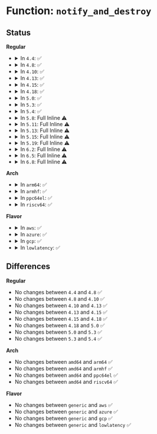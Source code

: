 # Function: <code>notify_and_destroy</code>

## Status
<b>Regular</b>
<ul>
<li>
<details>
<summary>In <code>4.4</code>: ✅</summary>

```c
void notify_and_destroy(struct net *net, struct sk_buff *skb, struct nlmsghdr *n, u32 clid, struct Qdisc *old, struct Qdisc *new);
```

**Collision:** Unique Static

**Inline:** No

**Transformation:** False

**Instances:**

```
In net/sched/sch_api.c (ffffffff81744210)
Location: net/sched/sch_api.c:783
Inline: False
Direct callers:
  - net/sched/sch_api.c:qdisc_graft
  - net/sched/sch_api.c:qdisc_graft
  - net/sched/sch_api.c:qdisc_graft
  - net/sched/sch_api.c:qdisc_graft
  - net/sched/sch_api.c:qdisc_graft
```
**Symbols:**

```
ffffffff81744210-ffffffff8174423f: notify_and_destroy (STB_LOCAL)
```
</details>
</li>
<li>
<details>
<summary>In <code>4.8</code>: ✅</summary>

```c
void notify_and_destroy(struct net *net, struct sk_buff *skb, struct nlmsghdr *n, u32 clid, struct Qdisc *old, struct Qdisc *new);
```

**Collision:** Unique Static

**Inline:** No

**Transformation:** False

**Instances:**

```
In net/sched/sch_api.c (ffffffff817b1230)
Location: net/sched/sch_api.c:782
Inline: False
Direct callers:
  - net/sched/sch_api.c:qdisc_graft
  - net/sched/sch_api.c:qdisc_graft
  - net/sched/sch_api.c:qdisc_graft
  - net/sched/sch_api.c:qdisc_graft
  - net/sched/sch_api.c:qdisc_graft
```
**Symbols:**

```
ffffffff817b1230-ffffffff817b125d: notify_and_destroy (STB_LOCAL)
```
</details>
</li>
<li>
<details>
<summary>In <code>4.10</code>: ✅</summary>

```c
void notify_and_destroy(struct net *net, struct sk_buff *skb, struct nlmsghdr *n, u32 clid, struct Qdisc *old, struct Qdisc *new);
```

**Collision:** Unique Static

**Inline:** No

**Transformation:** False

**Instances:**

```
In net/sched/sch_api.c (ffffffff817e09b0)
Location: net/sched/sch_api.c:788
Inline: False
Direct callers:
  - net/sched/sch_api.c:qdisc_graft
  - net/sched/sch_api.c:qdisc_graft
  - net/sched/sch_api.c:qdisc_graft
  - net/sched/sch_api.c:qdisc_graft
  - net/sched/sch_api.c:qdisc_graft
```
**Symbols:**

```
ffffffff817e09b0-ffffffff817e09dd: notify_and_destroy (STB_LOCAL)
```
</details>
</li>
<li>
<details>
<summary>In <code>4.13</code>: ✅</summary>

```c
void notify_and_destroy(struct net *net, struct sk_buff *skb, struct nlmsghdr *n, u32 clid, struct Qdisc *old, struct Qdisc *new);
```

**Collision:** Unique Static

**Inline:** No

**Transformation:** False

**Instances:**

```
In net/sched/sch_api.c (ffffffff817ffe70)
Location: net/sched/sch_api.c:784
Inline: False
Direct callers:
  - net/sched/sch_api.c:qdisc_graft
  - net/sched/sch_api.c:qdisc_graft
  - net/sched/sch_api.c:qdisc_graft
  - net/sched/sch_api.c:qdisc_graft
  - net/sched/sch_api.c:qdisc_graft
```
**Symbols:**

```
ffffffff817ffe70-ffffffff817ffe9e: notify_and_destroy (STB_LOCAL)
```
</details>
</li>
<li>
<details>
<summary>In <code>4.15</code>: ✅</summary>

```c
void notify_and_destroy(struct net *net, struct sk_buff *skb, struct nlmsghdr *n, u32 clid, struct Qdisc *old, struct Qdisc *new);
```

**Collision:** Unique Static

**Inline:** No

**Transformation:** False

**Instances:**

```
In net/sched/sch_api.c (ffffffff8187dc10)
Location: net/sched/sch_api.c:879
Inline: False
Direct callers:
  - net/sched/sch_api.c:qdisc_graft
  - net/sched/sch_api.c:qdisc_graft
  - net/sched/sch_api.c:qdisc_graft
  - net/sched/sch_api.c:qdisc_graft
  - net/sched/sch_api.c:qdisc_graft
```
**Symbols:**

```
ffffffff8187dc10-ffffffff8187dc3e: notify_and_destroy (STB_LOCAL)
```
</details>
</li>
<li>
<details>
<summary>In <code>4.18</code>: ✅</summary>

```c
void notify_and_destroy(struct net *net, struct sk_buff *skb, struct nlmsghdr *n, u32 clid, struct Qdisc *old, struct Qdisc *new);
```

**Collision:** Unique Static

**Inline:** No

**Transformation:** False

**Instances:**

```
In net/sched/sch_api.c (ffffffff818d0480)
Location: net/sched/sch_api.c:909
Inline: False
Direct callers:
  - net/sched/sch_api.c:qdisc_graft
  - net/sched/sch_api.c:qdisc_graft
  - net/sched/sch_api.c:qdisc_graft
  - net/sched/sch_api.c:qdisc_graft
  - net/sched/sch_api.c:qdisc_graft
```
**Symbols:**

```
ffffffff818d0480-ffffffff818d04bf: notify_and_destroy (STB_LOCAL)
```
</details>
</li>
<li>
<details>
<summary>In <code>5.0</code>: ✅</summary>

```c
void notify_and_destroy(struct net *net, struct sk_buff *skb, struct nlmsghdr *n, u32 clid, struct Qdisc *old, struct Qdisc *new);
```

**Collision:** Unique Static

**Inline:** No

**Transformation:** False

**Instances:**

```
In net/sched/sch_api.c (ffffffff818fb6d0)
Location: net/sched/sch_api.c:996
Inline: False
Direct callers:
  - net/sched/sch_api.c:qdisc_graft
  - net/sched/sch_api.c:qdisc_graft
  - net/sched/sch_api.c:qdisc_graft
  - net/sched/sch_api.c:qdisc_graft
```
**Symbols:**

```
ffffffff818fb6d0-ffffffff818fb70f: notify_and_destroy (STB_LOCAL)
```
</details>
</li>
<li>
<details>
<summary>In <code>5.3</code>: ✅</summary>

```c
void notify_and_destroy(struct net *net, struct sk_buff *skb, struct nlmsghdr *n, u32 clid, struct Qdisc *old, struct Qdisc *new);
```

**Collision:** Unique Static

**Inline:** No

**Transformation:** False

**Instances:**

```
In net/sched/sch_api.c (ffffffff8195b130)
Location: net/sched/sch_api.c:987
Inline: False
Direct callers:
  - net/sched/sch_api.c:qdisc_graft
  - net/sched/sch_api.c:qdisc_graft
  - net/sched/sch_api.c:qdisc_graft
  - net/sched/sch_api.c:qdisc_graft
```
**Symbols:**

```
ffffffff8195b130-ffffffff8195b173: notify_and_destroy (STB_LOCAL)
```
</details>
</li>
<li>
<details>
<summary>In <code>5.4</code>: ✅</summary>

```c
void notify_and_destroy(struct net *net, struct sk_buff *skb, struct nlmsghdr *n, u32 clid, struct Qdisc *old, struct Qdisc *new);
```

**Collision:** Unique Static

**Inline:** No

**Transformation:** False

**Instances:**

```
In net/sched/sch_api.c (ffffffff819915e0)
Location: net/sched/sch_api.c:987
Inline: False
Direct callers:
  - net/sched/sch_api.c:qdisc_graft
  - net/sched/sch_api.c:qdisc_graft
  - net/sched/sch_api.c:qdisc_graft
  - net/sched/sch_api.c:qdisc_graft
```
**Symbols:**

```
ffffffff819915e0-ffffffff81991623: notify_and_destroy (STB_LOCAL)
```
</details>
</li>
<li>
<details>
<summary>In <code>5.8</code>: Full Inline ⚠️</summary>

**Collision:** Unique Static

**Inline:** Full

**Transformation:** False

**Instances:**

```
In net/sched/sch_api.c (ffffffff81a6976a)
Location: net/sched/sch_api.c:996
Inline: True
Inline callers:
  - net/sched/sch_api.c:qdisc_graft
  - net/sched/sch_api.c:qdisc_graft
  - net/sched/sch_api.c:qdisc_graft
```
</details>
</li>
<li>
<details>
<summary>In <code>5.11</code>: Full Inline ⚠️</summary>

**Collision:** Unique Static

**Inline:** Full

**Transformation:** False

**Instances:**

```
In net/sched/sch_api.c (ffffffff81a7201a)
Location: net/sched/sch_api.c:998
Inline: True
Inline callers:
  - net/sched/sch_api.c:qdisc_graft
  - net/sched/sch_api.c:qdisc_graft
  - net/sched/sch_api.c:qdisc_graft
```
</details>
</li>
<li>
<details>
<summary>In <code>5.13</code>: Full Inline ⚠️</summary>

**Collision:** Unique Static

**Inline:** Full

**Transformation:** False

**Instances:**

```
In net/sched/sch_api.c (ffffffff81a5a89b)
Location: net/sched/sch_api.c:998
Inline: True
Inline callers:
  - net/sched/sch_api.c:qdisc_graft
  - net/sched/sch_api.c:qdisc_graft
  - net/sched/sch_api.c:qdisc_graft
```
</details>
</li>
<li>
<details>
<summary>In <code>5.15</code>: Full Inline ⚠️</summary>

**Collision:** Unique Static

**Inline:** Full

**Transformation:** False

**Instances:**

```
In net/sched/sch_api.c (ffffffff81b13b12)
Location: net/sched/sch_api.c:1004
Inline: True
Inline callers:
  - net/sched/sch_api.c:qdisc_graft
  - net/sched/sch_api.c:qdisc_graft
  - net/sched/sch_api.c:qdisc_graft
```
</details>
</li>
<li>
<details>
<summary>In <code>5.19</code>: Full Inline ⚠️</summary>

**Collision:** Unique Static

**Inline:** Full

**Transformation:** False

**Instances:**

```
In net/sched/sch_api.c (ffffffff81c9a5de)
Location: net/sched/sch_api.c:1004
Inline: True
Inline callers:
  - net/sched/sch_api.c:qdisc_graft
  - net/sched/sch_api.c:qdisc_graft
  - net/sched/sch_api.c:qdisc_graft
  - net/sched/sch_api.c:qdisc_graft
  - net/sched/sch_api.c:qdisc_graft
  - net/sched/sch_api.c:qdisc_graft
```
</details>
</li>
<li>
<details>
<summary>In <code>6.2</code>: Full Inline ⚠️</summary>

**Collision:** Unique Static

**Inline:** Full

**Transformation:** False

**Instances:**

```
In net/sched/sch_api.c (ffffffff81e56983)
Location: net/sched/sch_api.c:1023
Inline: True
Inline callers:
  - net/sched/sch_api.c:qdisc_graft
  - net/sched/sch_api.c:qdisc_graft
  - net/sched/sch_api.c:qdisc_graft
  - net/sched/sch_api.c:qdisc_graft
  - net/sched/sch_api.c:qdisc_graft
  - net/sched/sch_api.c:qdisc_graft
```
</details>
</li>
<li>
<details>
<summary>In <code>6.5</code>: Full Inline ⚠️</summary>

**Collision:** Unique Static

**Inline:** Full

**Transformation:** False

**Instances:**

```
In net/sched/sch_api.c (ffffffff81eb30a9)
Location: net/sched/sch_api.c:1038
Inline: True
Inline callers:
  - net/sched/sch_api.c:qdisc_graft
  - net/sched/sch_api.c:qdisc_graft
  - net/sched/sch_api.c:qdisc_graft
  - net/sched/sch_api.c:qdisc_graft
```
</details>
</li>
<li>
<details>
<summary>In <code>6.8</code>: Full Inline ⚠️</summary>

**Collision:** Unique Static

**Inline:** Full

**Transformation:** False

**Instances:**

```
In net/sched/sch_api.c (ffffffff81f75bb6)
Location: net/sched/sch_api.c:1067
Inline: True
Inline callers:
  - net/sched/sch_api.c:qdisc_graft
  - net/sched/sch_api.c:qdisc_graft
  - net/sched/sch_api.c:qdisc_graft
  - net/sched/sch_api.c:qdisc_graft
```
</details>
</li>
</ul>
<b>Arch</b>
<ul>
<li>
<details>
<summary>In <code>arm64</code>: ✅</summary>

```c
void notify_and_destroy(struct net *net, struct sk_buff *skb, struct nlmsghdr *n, u32 clid, struct Qdisc *old, struct Qdisc *new);
```

**Collision:** Unique Static

**Inline:** No

**Transformation:** False

**Instances:**

```
In net/sched/sch_api.c (ffff800010c3da68)
Location: net/sched/sch_api.c:987
Inline: False
Direct callers:
  - net/sched/sch_api.c:qdisc_graft
  - net/sched/sch_api.c:qdisc_graft
  - net/sched/sch_api.c:qdisc_graft
  - net/sched/sch_api.c:qdisc_graft
```
**Symbols:**

```
ffff800010c3da68-ffff800010c3daf8: notify_and_destroy (STB_LOCAL)
```
</details>
</li>
<li>
<details>
<summary>In <code>armhf</code>: ✅</summary>

```c
void notify_and_destroy(struct net *net, struct sk_buff *skb, struct nlmsghdr *n, u32 clid, struct Qdisc *old, struct Qdisc *new);
```

**Collision:** Unique Static

**Inline:** No

**Transformation:** False

**Instances:**

```
In net/sched/sch_api.c (c0d4f588)
Location: net/sched/sch_api.c:987
Inline: False
Direct callers:
  - net/sched/sch_api.c:qdisc_graft
  - net/sched/sch_api.c:qdisc_graft
  - net/sched/sch_api.c:qdisc_graft
  - net/sched/sch_api.c:qdisc_graft
```
**Symbols:**

```
c0d4f588-c0d4f5d4: notify_and_destroy (STB_LOCAL)
```
</details>
</li>
<li>
<details>
<summary>In <code>ppc64el</code>: ✅</summary>

```c
void notify_and_destroy(struct net *net, struct sk_buff *skb, struct nlmsghdr *n, u32 clid, struct Qdisc *old, struct Qdisc *new);
```

**Collision:** Unique Static

**Inline:** No

**Transformation:** False

**Instances:**

```
In net/sched/sch_api.c (c000000000d37560)
Location: net/sched/sch_api.c:987
Inline: False
Direct callers:
  - net/sched/sch_api.c:qdisc_graft
  - net/sched/sch_api.c:qdisc_graft
  - net/sched/sch_api.c:qdisc_graft
  - net/sched/sch_api.c:qdisc_graft
```
**Symbols:**

```
c000000000d37560-c000000000d37600: notify_and_destroy (STB_LOCAL)
```
</details>
</li>
<li>
<details>
<summary>In <code>riscv64</code>: ✅</summary>

```c
void notify_and_destroy(struct net *net, struct sk_buff *skb, struct nlmsghdr *n, u32 clid, struct Qdisc *old, struct Qdisc *new);
```

**Collision:** Unique Static

**Inline:** No

**Transformation:** False

**Instances:**

```
In net/sched/sch_api.c (ffffffe0007addaa)
Location: net/sched/sch_api.c:987
Inline: False
Direct callers:
  - net/sched/sch_api.c:qdisc_graft
  - net/sched/sch_api.c:qdisc_graft
  - net/sched/sch_api.c:qdisc_graft
  - net/sched/sch_api.c:qdisc_graft
```
**Symbols:**

```
ffffffe0007addaa-ffffffe0007ade30: notify_and_destroy (STB_LOCAL)
```
</details>
</li>
</ul>
<b>Flavor</b>
<ul>
<li>
<details>
<summary>In <code>aws</code>: ✅</summary>

```c
void notify_and_destroy(struct net *net, struct sk_buff *skb, struct nlmsghdr *n, u32 clid, struct Qdisc *old, struct Qdisc *new);
```

**Collision:** Unique Static

**Inline:** No

**Transformation:** False

**Instances:**

```
In net/sched/sch_api.c (ffffffff81931450)
Location: net/sched/sch_api.c:987
Inline: False
Direct callers:
  - net/sched/sch_api.c:qdisc_graft
  - net/sched/sch_api.c:qdisc_graft
  - net/sched/sch_api.c:qdisc_graft
  - net/sched/sch_api.c:qdisc_graft
```
**Symbols:**

```
ffffffff81931450-ffffffff81931493: notify_and_destroy (STB_LOCAL)
```
</details>
</li>
<li>
<details>
<summary>In <code>azure</code>: ✅</summary>

```c
void notify_and_destroy(struct net *net, struct sk_buff *skb, struct nlmsghdr *n, u32 clid, struct Qdisc *old, struct Qdisc *new);
```

**Collision:** Unique Static

**Inline:** No

**Transformation:** False

**Instances:**

```
In net/sched/sch_api.c (ffffffff818eaf50)
Location: net/sched/sch_api.c:987
Inline: False
Direct callers:
  - net/sched/sch_api.c:qdisc_graft
  - net/sched/sch_api.c:qdisc_graft
  - net/sched/sch_api.c:qdisc_graft
  - net/sched/sch_api.c:qdisc_graft
```
**Symbols:**

```
ffffffff818eaf50-ffffffff818eaf93: notify_and_destroy (STB_LOCAL)
```
</details>
</li>
<li>
<details>
<summary>In <code>gcp</code>: ✅</summary>

```c
void notify_and_destroy(struct net *net, struct sk_buff *skb, struct nlmsghdr *n, u32 clid, struct Qdisc *old, struct Qdisc *new);
```

**Collision:** Unique Static

**Inline:** No

**Transformation:** False

**Instances:**

```
In net/sched/sch_api.c (ffffffff819825e0)
Location: net/sched/sch_api.c:987
Inline: False
Direct callers:
  - net/sched/sch_api.c:qdisc_graft
  - net/sched/sch_api.c:qdisc_graft
  - net/sched/sch_api.c:qdisc_graft
  - net/sched/sch_api.c:qdisc_graft
```
**Symbols:**

```
ffffffff819825e0-ffffffff81982623: notify_and_destroy (STB_LOCAL)
```
</details>
</li>
<li>
<details>
<summary>In <code>lowlatency</code>: ✅</summary>

```c
void notify_and_destroy(struct net *net, struct sk_buff *skb, struct nlmsghdr *n, u32 clid, struct Qdisc *old, struct Qdisc *new);
```

**Collision:** Unique Static

**Inline:** No

**Transformation:** False

**Instances:**

```
In net/sched/sch_api.c (ffffffff819a4b20)
Location: net/sched/sch_api.c:987
Inline: False
Direct callers:
  - net/sched/sch_api.c:qdisc_graft
  - net/sched/sch_api.c:qdisc_graft
  - net/sched/sch_api.c:qdisc_graft
  - net/sched/sch_api.c:qdisc_graft
```
**Symbols:**

```
ffffffff819a4b20-ffffffff819a4b63: notify_and_destroy (STB_LOCAL)
```
</details>
</li>
</ul>

## Differences
<b>Regular</b>
<ul>
<li>
No changes between <code>4.4</code> and <code>4.8</code> ✅
</li>
<li>
No changes between <code>4.8</code> and <code>4.10</code> ✅
</li>
<li>
No changes between <code>4.10</code> and <code>4.13</code> ✅
</li>
<li>
No changes between <code>4.13</code> and <code>4.15</code> ✅
</li>
<li>
No changes between <code>4.15</code> and <code>4.18</code> ✅
</li>
<li>
No changes between <code>4.18</code> and <code>5.0</code> ✅
</li>
<li>
No changes between <code>5.0</code> and <code>5.3</code> ✅
</li>
<li>
No changes between <code>5.3</code> and <code>5.4</code> ✅
</li>
</ul>
<b>Arch</b>
<ul>
<li>
No changes between <code>amd64</code> and <code>arm64</code> ✅
</li>
<li>
No changes between <code>amd64</code> and <code>armhf</code> ✅
</li>
<li>
No changes between <code>amd64</code> and <code>ppc64el</code> ✅
</li>
<li>
No changes between <code>amd64</code> and <code>riscv64</code> ✅
</li>
</ul>
<b>Flavor</b>
<ul>
<li>
No changes between <code>generic</code> and <code>aws</code> ✅
</li>
<li>
No changes between <code>generic</code> and <code>azure</code> ✅
</li>
<li>
No changes between <code>generic</code> and <code>gcp</code> ✅
</li>
<li>
No changes between <code>generic</code> and <code>lowlatency</code> ✅
</li>
</ul>
